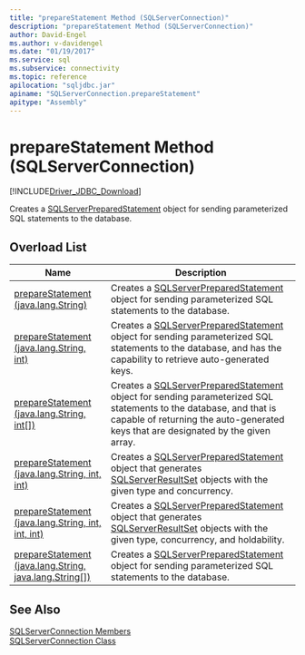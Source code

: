 ```yaml
---
title: "prepareStatement Method (SQLServerConnection)"
description: "prepareStatement Method (SQLServerConnection)"
author: David-Engel
ms.author: v-davidengel
ms.date: "01/19/2017"
ms.service: sql
ms.subservice: connectivity
ms.topic: reference
apilocation: "sqljdbc.jar"
apiname: "SQLServerConnection.prepareStatement"
apitype: "Assembly"
---
```

# prepareStatement Method (SQLServerConnection)
[!INCLUDE[Driver_JDBC_Download](../../../includes/driver_jdbc_download.md)]

  Creates a [SQLServerPreparedStatement](../../../connect/jdbc/reference/sqlserverpreparedstatement-class.md) object for sending parameterized SQL statements to the database.  
  
## Overload List  
  
|Name|Description|  
|----------|-----------------|  
|[prepareStatement (java.lang.String)](../../../connect/jdbc/reference/preparestatement-method-java-lang-string.md)|Creates a [SQLServerPreparedStatement](../../../connect/jdbc/reference/sqlserverpreparedstatement-class.md) object for sending parameterized SQL statements to the database.|  
|[prepareStatement (java.lang.String, int)](../../../connect/jdbc/reference/preparestatement-method-java-lang-string-int.md)|Creates a [SQLServerPreparedStatement](../../../connect/jdbc/reference/sqlserverpreparedstatement-class.md) object for sending parameterized SQL statements to the database, and has the capability to retrieve auto-generated keys.|  
|[prepareStatement (java.lang.String, int&#91;&#93;)](../../../connect/jdbc/reference/preparestatement-method-java-lang-string.md)|Creates a [SQLServerPreparedStatement](../../../connect/jdbc/reference/sqlserverpreparedstatement-class.md) object for sending parameterized SQL statements to the database, and that is capable of returning the auto-generated keys that are designated by the given array.|  
|[prepareStatement (java.lang.String, int, int)](../../../connect/jdbc/reference/preparestatement-method-java-lang-string-int-int.md)|Creates a [SQLServerPreparedStatement](../../../connect/jdbc/reference/sqlserverpreparedstatement-class.md) object that generates [SQLServerResultSet](../../../connect/jdbc/reference/sqlserverresultset-class.md) objects with the given type and concurrency.|  
|[prepareStatement (java.lang.String, int, int, int)](../../../connect/jdbc/reference/preparestatement-method-java-lang-string-int-int-int.md)|Creates a [SQLServerPreparedStatement](../../../connect/jdbc/reference/sqlserverpreparedstatement-class.md) object that generates [SQLServerResultSet](../../../connect/jdbc/reference/sqlserverresultset-class.md) objects with the given type, concurrency, and holdability.|  
|[prepareStatement (java.lang.String, java.lang.String&#91;&#93;)](../../../connect/jdbc/reference/preparestatement-method-java-lang-string-java-lang-string.md)|Creates a [SQLServerPreparedStatement](../../../connect/jdbc/reference/sqlserverpreparedstatement-class.md) object for sending parameterized SQL statements to the database.|  
  
## See Also  
 [SQLServerConnection Members](../../../connect/jdbc/reference/sqlserverconnection-members.md)   
 [SQLServerConnection Class](../../../connect/jdbc/reference/sqlserverconnection-class.md)  
  
  
